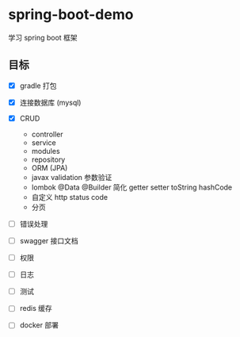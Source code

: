 # spring-boot-demo
学习 spring boot 框架

## 目标

- [x] gradle 打包
- [x] 连接数据库 (mysql)
- [x] CRUD
    - controller
    - service
    - modules
    - repository
    - ORM (JPA)
    - javax validation 参数验证
    - lombok @Data @Builder 简化 getter setter toString hashCode
    - 自定义 http status code
    - 分页

- [ ] 错误处理
- [ ] swagger 接口文档
- [ ] 权限
- [ ] 日志
- [ ] 测试
- [ ] redis 缓存
- [ ] docker 部署
